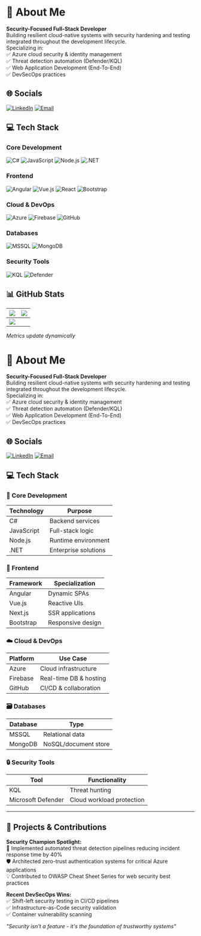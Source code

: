 # 💫 About Me
**Security-Focused Full-Stack Developer**  
Building resilient cloud-native systems with security hardening and testing integrated throughout the development lifecycle.  
Specializing in:  
✅ Azure cloud security & identity management  
✅ Threat detection automation (Defender/KQL)  
✅ Web Application Development (End-To-End)  
✅ DevSecOps practices

## 🌐 Socials
[![LinkedIn](https://img.shields.io/badge/LinkedIn-Connect-%230077B5?logo=linkedin)](https://linkedin.com/in/mihlali-8934528-mabovula) 
[![Email](https://img.shields.io/badge/Email-Contact-%23D14836?logo=gmail)](mailto:mihlalimabovula597@gmail.com)

## 💻 Tech Stack
### Core Development
![C#](https://img.shields.io/badge/-C%23-239120?logo=csharp)
![JavaScript](https://img.shields.io/badge/-JavaScript-F7DF1E?logo=javascript&logoColor=black)
![Node.js](https://img.shields.io/badge/-Node.js-339933?logo=nodedotjs)
![.NET](https://img.shields.io/badge/-.NET-512BD4?logo=dotnet)

### Frontend
![Angular](https://img.shields.io/badge/-Angular-DD0031?logo=angular)
![Vue.js](https://img.shields.io/badge/-Vue.js-4FC08D?logo=vuedotjs)
![React](https://img.shields.io/badge/-Next.js-000000?logo=nextdotjs)
![Bootstrap](https://img.shields.io/badge/-Bootstrap-7952B3?logo=bootstrap)

### Cloud & DevOps
![Azure](https://img.shields.io/badge/-Azure-0078D4?logo=microsoftazure)
![Firebase](https://img.shields.io/badge/-Firebase-FFCA28?logo=firebase&logoColor=black)
![GitHub](https://img.shields.io/badge/-GitHub-181717?logo=github)

### Databases
![MSSQL](https://img.shields.io/badge/-SQL%20Server-CC2927?logo=microsoftsqlserver)
![MongoDB](https://img.shields.io/badge/-MongoDB-47A248?logo=mongodb)

### Security Tools
![KQL](https://img.shields.io/badge/-KQL-0078D4?logo=microsoftazure)
![Defender](https://img.shields.io/badge/-Microsoft_Defender-0078D4?logo=microsoft)

## 📊 GitHub Stats
| ![](https://github-readme-stats.vercel.app/api?username=8934528&theme=dark&hide_border=true&show_icons=true&count_private=true) | ![](https://github-readme-streak-stats.herokuapp.com/?user=8934528&theme=dark&hide_border=true) |
|----------------------------------------------------------------------------------------------------------------------------------|------------------------------------------------------------------------------------------------|
| ![](https://github-readme-stats.vercel.app/api/top-langs/?username=8934528&theme=dark&hide_border=true&layout=compact&langs_count=8) | |

*Metrics update dynamically*



# 💫 About Me
**Security-Focused Full-Stack Developer**  
Building resilient cloud-native systems with security hardening and testing integrated throughout the development lifecycle.  
Specializing in:  
✅ Azure cloud security & identity management  
✅ Threat detection automation (Defender/KQL)  
✅ Web Application Development (End-To-End)  
✅ DevSecOps practices

## 🌐 Socials
[![LinkedIn](https://img.shields.io/badge/LinkedIn-Connect-%230077B5?logo=linkedin)](https://linkedin.com/in/mihlali-8934528-mabovula) 
[![Email](https://img.shields.io/badge/Email-Contact-%23D14836?logo=gmail)](mailto:mihlalimabovula597@gmail.com)

## 💻 Tech Stack
### 🔧 Core Development
| Technology | Purpose             |
|------------|---------------------|
| C#         | Backend services   |
| JavaScript | Full-stack logic   |
| Node.js    | Runtime environment|
| .NET       | Enterprise solutions|

### 🎨 Frontend
| Framework   | Specialization         |
|-------------|------------------------|
| Angular     | Dynamic SPAs           |
| Vue.js      | Reactive UIs           |
| Next.js     | SSR applications       |
| Bootstrap   | Responsive design      |

### ☁️ Cloud & DevOps
| Platform    | Use Case               |
|-------------|------------------------|
| Azure       | Cloud infrastructure   |
| Firebase    | Real-time DB & hosting |
| GitHub      | CI/CD & collaboration  |

### 🗃️ Databases
| Database    | Type                  |
|-------------|-----------------------|
| MSSQL       | Relational data       |
| MongoDB     | NoSQL/document store  |

### 🔒 Security Tools
| Tool                | Functionality          |
|---------------------|------------------------|
| KQL                 | Threat hunting         |
| Microsoft Defender  | Cloud workload protection|

---

## 🚀 Projects & Contributions
**Security Champion Spotlight:**  
🔐 Implemented automated threat detection pipelines reducing incident response time by 40%  
🛡️ Architected zero-trust authentication systems for critical Azure applications  
💡 Contributed to OWASP Cheat Sheet Series for web security best practices  

**Recent DevSecOps Wins:**  
✅ Shift-left security testing in CI/CD pipelines  
✅ Infrastructure-as-Code security validation  
✅ Container vulnerability scanning  

*"Security isn't a feature - it's the foundation of trustworthy systems"*  
